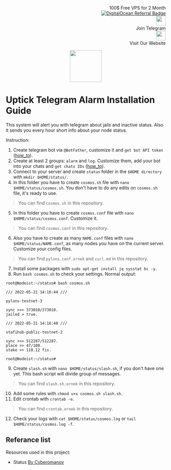 <p style="font-size:14px" align="right">
 100$ Free VPS for 2 Month <br>
 <a target="_blank" href="https://www.digitalocean.com/?refcode=410c988c8b3e&utm_campaign=Referral_Invite&utm_medium=Referral_Program&utm_source=badge"><img src="https://web-platforms.sfo2.cdn.digitaloceanspaces.com/WWW/Badge%201.svg" alt="DigitalOcean Referral Badge" /></a></br>
 <a href="https://t.me/nodeistt" target="_blank"><img src="https://github.com/Nodeist/Testnet_Kurulumlar/blob/fee87fe32609c1704206721b9fb16e4c5de75a96/telegramlogo.png" width="30"/></a><br>Join Telegram<br>
<a href="https://nodeist.site/" target="_blank"><img src="https://raw.githubusercontent.com/Nodeist/Testnet_Kurulumlar/main/logo.png" width="30"/></a><br> Visit Our Website
</p>



<p align="center">
  <img height="100" src="https://i.hizliresim.com/nro1l6b.jpeg">
</p>

# Uptick Telegram Alarm Installation Guide
This system will alert you with telegram about jails and inactive status. Also it sends you every hour short info about your node status.
	
Instruction:
	
1. Create telegram bot via `@BotFather`, customize it and `get bot API token` ([how_to](https://www.siteguarding.com/en/how-to-get-telegram-bot-api-token)).
2. Create at least 2 groups: `alarm` and `log`. Customize them, add your bot into your chats and `get chats IDs` ([how_to](https://stackoverflow.com/questions/32423837/telegram-bot-how-to-get-a-group-chat-id)).
3. Connect to your server and create `status` folder in the `$HOME directory` with `mkdir $HOME/status/`.
4. In this folder you have to create `cosmos.sh` file with `nano $HOME/status/cosmos.sh`. You don't have to do any edits on `cosmos.sh` file, it's ready to use.
> You can find `cosmos.sh` in this repository.
5. In this folder you have to create `cosmos.conf` file with `nano $HOME/status/cosmos.conf`. Customize it.
> You can find `cosmos.conf` in this repository.
6. Also you have to create as many `NAME.conf` files with `nano $HOME/status/NAME.conf`, as many nodes you have on the current server.
Customize your config files.
> You can find `pylons.conf.ornek` and `curl.md` in this repository.
7. Install some packages with `sudo apt-get install jq sysstat bc -y`.
8. Run `bash cosmos.sh` to check your settings. Normal output:

```
root@Nodeist:~/status# bash cosmos.sh 
 
/// 2022-05-21 14:16:44 ///
 
pylons-testnet-3

sync >>> 373010/373010.
jailed > true.
 
/// 2022-05-21 14:16:48 ///
 
stafihub-public-testnet-2

sync >>> 512287/512287.
place >> 47/100.
stake >> 118.12 fis.

root@Nodeist:~/status# 
```

	
9. Create `slash.sh` with `nano $HOME/status/slash.sh`, if you don't have one yet. This bash script will divide group of messages.
> You can find `slash.sh.ornek` in this repository.
10. Add some rules with `chmod u+x cosmos.sh slash.sh`.
11. Edit crontab with `crontab -e`.
> You can find `crontab.ornek` in this repository.
12. Check your logs with `cat $HOME/status/cosmos.log` or `tail $HOME/status/cosmos.log -f`.


## Referance list
Resources used in this project:
- Status [By Cyberomanov](https://github.com/cyberomanov)

